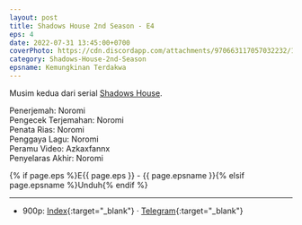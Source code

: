 ```yaml
---
layout: post
title: Shadows House 2nd Season - E4
eps: 4
date: 2022-07-31 13:45:00+0700
coverPhoto: https://cdn.discordapp.com/attachments/970663117057032232/1003191622328131665/mpv-shot0103.jpg
category: Shadows-House-2nd-Season
epsname: Kemungkinan Terdakwa
---
```


Musim kedua dari serial [Shadows House](https://a-1fansub.github.io/Shadows-House-Paketan).

Penerjemah: Noromi<br>
Pengecek Terjemahan: Noromi<br>
Penata Rias: Noromi<br>
Penggaya Lagu: Noromi<br>
Peramu Video: Azkaxfannx<br>
Penyelaras Akhir: Noromi<br>

{% if page.eps %}E{{ page.eps }} - {{ page.epsname }}{% elsif page.epsname %}Unduh{% endif %}

---
- 900p: [Index](https://proyek.a-1ddl.workers.dev/0:/Musim%20Panas%202022/%5BWEB%5D/%5BA-1%5D%20Shadows%20House%202nd%20Season%20%5BWEB%5D%5Bx264%20900p%5D%5BAAC%5D/%5BA-1%5D%20Shadows%20House%202nd%20Season%20-%2004%20%5BWEB%5D%5Bx264%20900p%5D%5BAAC%5D%5BD187B7DE%5D.mkv){:target="_blank"} &middot; [Telegram](https://t.me/a1fansubweeklies/106){:target="_blank"}
